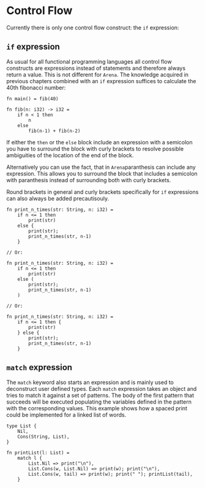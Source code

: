 # Control Flow

Currently there is only one control flow construct: the `if` expression:

## `if` expression

As usual for all functional programming languages all control flow constructs
are expressions instead of statements and therefore always return a value. This
is not different for `Arena`. The knowledge
acquired in previous chapters combined with an `if` expression suffices to calculate the 40th fibonacci number:

```
fn main() = fib(40)

fn fib(n: i32) -> i32 =
    if n < 1 then
        n
    else
        fib(n-1) + fib(n-2)
```

If either the `then` or the `else` block include an expression with a semicolon
you have to surround the block with curly brackets to resolve possible
ambiguities of the location of the end of the block.

Alternatively you can use the fact, that in `Arena`paranthesis can include any
expression. This allows you to surround the block that includes a semicolon with
paranthesis instead of surrounding both with curly brackets.

Round brackets in general and curly brackets specifically for `if` expressions can also always be added precautisouly.

```
fn print_n_times(str: String, n: i32) =
    if n <= 1 then
        print(str)
    else {
        print(str);
        print_n_times(str, n-1)
    }

// Or:

fn print_n_times(str: String, n: i32) =
    if n <= 1 then
        print(str)
    else (
        print(str);
        print_n_times(str, n-1)
    )

// Or:

fn print_n_times(str: String, n: i32) =
    if n <= 1 then {
        print(str)
    } else {
        print(str);
        print_n_times(str, n-1)
    }
```

## `match` expression

The `match` keyword also starts an expression and is mainly used to deconstruct
user defined types. Each `match` expression takes an object and tries to match
it against a set of patterns. The body of the first pattern that succeeds will
be executed populating the variables defined in the pattern with the
corresponding values. This example shows how a spaced print could be implemented for
a linked list of words.

```
type List {
    Nil,
    Cons(String, List),
}

fn printList(l: List) =
    match l {
        List.Nil => print("\n"),
        List.Cons(w, List.Nil) => print(w); print("\n"),
        List.Cons(w, tail) => print(w); print(" "); printList(tail),
    }
```
